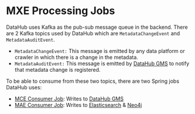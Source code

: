 # MXE Processing Jobs
DataHub uses Kafka as the pub-sub message queue in the backend. There are 2 Kafka topics used by DataHub which are
`MetadataChangeEvent` and `MetadataAuditEvent`.
* `MetadataChangeEvent:` This message is emitted by any data platform or crawler in which there is a change in the metadata.
* `MetadataAuditEvent:` This message is emitted by [DataHub GMS](../gms) to notify that metadata change is registered.

To be able to consume from these two topics, there are two Spring
 jobs DataHub uses:
* [MCE Consumer Job](mce-consumer-job): Writes to [DataHub GMS](../gms)
* [MAE Consumer Job](mae-consumer-job): Writes to [Elasticsearch](../docker/elasticsearch) & [Neo4j](../docker/neo4j)
